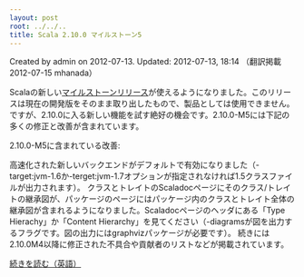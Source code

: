 ```yaml
---
layout: post
root: ../../..
title: Scala 2.10.0 マイルストーン5
---
```


Created by admin on 2012-07-13. Updated: 2012-07-13, 18:14 （翻訳掲載2012-07-15 mhanada）

Scalaの新しい[マイルストーンリリース](http://www.scala-lang.org/downloads#Milestones)が使えるようになりました。このリリースは現在の開発版をそのまま取り出したもので、製品としては使用できません。ですが、2.10.0に入る新しい機能を試す絶好の機会です。2.10.0-M5には下記の多くの修正と改善が含まれています。

2.10.0-M5に含まれている改善:

高速化された新しいバックエンドがデフォルトで有効になりました（-target:jvm-1.6か-terget:jvm-1.7オプションが指定されなければ1.5クラスファイルが出力されます）。
クラスとトレイトのScaladocページにそのクラス/トレイトの継承図が、パッケージのページにはパッケージ内のクラスとトレイト全体の継承図が含まれるようになりました。Scaladocページのヘッダにある「Type Hierachy」か「Content Hierarchy」を見てください（-diagramsが図を出力するフラグです。図の出力にはgraphvizパッケージが必要です）。
続きには2.10.0M4以降に修正された不具合や貢献者のリストなどが掲載されています。

[続きを読む（英語）](http://www.scala-lang.org/node/12735)
